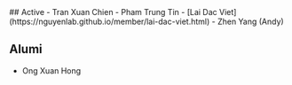 <markdown>
## Active
- Tran Xuan Chien
- Pham Trung Tin
- [Lai Dac Viet](https://nguyenlab.github.io/member/lai-dac-viet.html)
- Zhen Yang (Andy)

## Alumi
- Ong Xuan Hong

</markdown>
